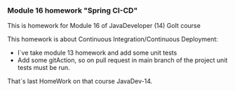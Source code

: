 ### Module 16 homework "Spring CI-CD"

This is homework for Module 16 of JavaDeveloper (14) GoIt course

This homework is about Continuous Integration/Continuous Deployment:
- I`ve take module 13 homework and add some unit tests
- Add some gitAction, so on pull request in main branch of the project unit tests must be run.


That`s last HomeWork on that course JavaDev-14. 